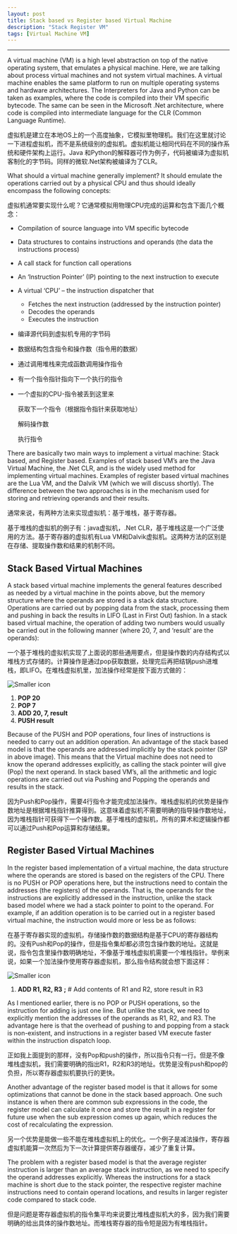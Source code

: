 ```yaml
---
layout: post
title: Stack based vs Register based Virtual Machine
description: "Stack Register VM"
tags: [Virtual Machine VM]
---
```


----------------------

A virtual machine (VM) is a high level abstraction on top of the native operating system, that emulates a physical machine. Here, we are talking about process virtual machines and not system virtual machines. A virtual machine enables the same platform to run on multiple operating systems and hardware architectures. The Interpreters for Java and Python can be taken as examples, where the code is compiled into their VM specific bytecode. The same can be seen in the Microsoft .Net architecture, where code is compiled into intermediate language for the CLR (Common Language Runtime).

虚拟机是建立在本地OS上的一个高度抽象，它模拟里物理机。我们在这里就讨论一下进程虚拟机，而不是系统级别的虚拟机。虚拟机能让相同代码在不同的操作系统和硬件架构上运行。Java 和Python的解释器可作为例子，代码被编译为虚拟机客制化的字节码。同样的微软.Net架构被编译为了CLR。

What should a virtual machine generally implement? It should emulate the operations carried out by a physical CPU and thus should ideally encompass the following concepts:

虚拟机通常要实现什么呢？它通常模拟用物理CPU完成的运算和包含下面几个概念：

- Compilation of source language into VM specific bytecode

- Data structures to contains instructions and operands (the data the instructions process)

- A call stack for function call operations

- An ‘Instruction Pointer’ (IP) pointing to the next instruction to execute

- A virtual ‘CPU’ – the instruction dispatcher that

  - Fetches the next instruction (addressed by the instruction pointer)
  - Decodes the operands
  - Executes the instruction

- 编译源代码到虚拟机专用的字节码

- 数据结构包含指令和操作数（指令用的数据）

- 通过调用堆栈来完成函数调用操作指令

- 有一个指令指针指向下一个执行的指令

- 一个虚拟的CPU-指令被丢到这里来

  获取下一个指令（根据指令指针来获取地址）

  解码操作数

  执行指令

There are basically two main ways to implement a virtual machine: Stack based, and Register based. Examples of stack based VM’s are the Java Virtual Machine, the .Net CLR, and is the widely used method for implementing virtual machines. Examples of register based virtual machines are the Lua VM, and the Dalvik VM (which we will discuss shortly). The difference between the two approaches is in the mechanism used for storing and retrieving operands and their results.

通常来说，有两种方法来实现虚拟机：基于堆栈，基于寄存器。

基于堆栈的虚拟机的例子有：java虚拟机，.Net CLR，基于堆栈这是一个广泛使用的方法。基于寄存器的虚拟机有Lua VM和Dalvik虚拟机。这两种方法的区别是在存储、提取操作数和结果的机制不同。



## Stack Based Virtual Machines

A stack based virtual machine implements the general features described as needed by a virtual machine in the points above, but the memory structure where the operands are stored is a stack data structure. Operations are carried out by popping data from the stack, processing them and pushing in back the results in LIFO (Last in First Out) fashion. In a stack based virtual machine, the operation of adding two numbers would usually be carried out in the following manner (where 20, 7, and ‘result’ are the operands):

一个基于堆栈的虚拟机实现了上面说的那些通用要点，但是操作数的内存结构式以堆栈方式存储的。计算操作是通过pop获取数据，处理完后再把结锅push进堆栈，即LIFO。在堆栈虚拟机里，加法操作经常是按下面方式做的：

![Smaller icon](http://awalife.top/images/10/stackadd_thumb.png)

1. **POP 20**
2. **POP 7**
3. **ADD 20, 7, result**
4. **PUSH result**

Because of the PUSH and POP operations, four lines of instructions is needed to carry out an addition operation. An advantage of the stack based model is that the operands are addressed implicitly by the stack pointer (SP in above image). This means that the Virtual machine does not need to know the operand addresses explicitly, as calling the stack pointer will give (Pop) the next operand. In stack based VM’s, all the arithmetic and logic operations are carried out via Pushing and Popping the operands and results in the stack.

因为Push和Pop操作，需要4行指令才能完成加法操作。堆栈虚拟机的优势是操作数地址是根据堆栈指针推算得到。这意味着虚拟机不需要明确的指导操作数地址，因为堆栈指针可获得下一个操作数。基于堆栈的虚拟机，所有的算术和逻辑操作都可以通过Push和Pop运算和存储结果。

## Register Based Virtual Machines

In the register based implementation of a virtual machine, the data structure where the operands are stored is based on the registers of the CPU. There is no PUSH or POP operations here, but the instructions need to contain the addresses (the registers) of the operands. That is, the operands for the instructions are explicitly addressed in the instruction, unlike the stack based model where we had a stack pointer to point to the operand. For example, if an addition operation is to be carried out in a register based virtual machine, the instruction would more or less be as follows:

在基于寄存器实现的虚拟机，存储操作数的数据结构是基于CPU的寄存器结构的。没有Push和Pop的操作，但是指令集却都必须包含操作数的地址。这就是说，指令包含里操作数明确地址，不像基于堆栈虚拟机需要一个堆栈指针。举例来说，如果一个加法操作使用寄存器虚拟机，那么指令结构就会想下面这样：

![Smaller icon](http://awalife.top/images/10/registeradd_thumb.png)

1. **ADD R1, R2, R3** **;**        # Add contents of R1 and R2, store result in R3

As I mentioned earlier, there is no POP or PUSH operations, so the instruction for adding is just one line. But unlike the stack, we need to explicitly mention the addresses of the operands as R1, R2, and R3. The advantage here is that the overhead of pushing to and popping from a stack is non-existent, and instructions in a register based VM execute faster within the instruction dispatch loop.

正如我上面提到的那样，没有Pop和push的操作，所以指令只有一行。但是不像堆栈虚拟机，我们需要明确的指出R1，R2和R3的地址。优势是没有push和pop的负担，所以寄存器虚拟机要执行的更快。

Another advantage of the register based model is that it allows for some optimizations that cannot be done in the stack based approach. One such instance is when there are common sub expressions in the code, the register model can calculate it once and store the result in a register for future use when the sub expression comes up again, which reduces the cost of recalculating the expression.

另一个优势是能做一些不能在堆栈虚拟机上的优化。一个例子是减法操作，寄存器虚拟机能算一次然后为下一次计算提供寄存器缓存，减少了重复计算。

The problem with a register based model is that the average register instruction is larger than an average stack instruction, as we need to specify the operand addresses explicitly. Whereas the instructions for a stack machine is short due to the stack pointer, the respective register machine instructions need to contain operand locations, and results in larger register code compared to stack code.

但是问题是寄存器虚拟机的指令集平均来说要比堆栈虚拟机大的多，因为我们需要明确的给出具体的操作数地址。而堆栈寄存器的指令短是因为有堆栈指针。